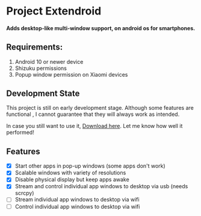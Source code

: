 # Project Extendroid
#### Adds desktop-like multi-window support, on android os for smartphones.

## Requirements:
1. Android 10 or newer device
2. Shizuku permissions
3. Popup window permission on Xiaomi devices

## Development State
This project is still on early development stage. Although some features are functional , I cannot guarantee that they will always work as intended. 

In case you still want to use it, [Download here](https://github.com/legendsayantan/Extendroid/tree/dev/app/release/). Let me know how well it performed!

## Features
- [x] Start other apps in pop-up windows (some apps don't work)
- [x] Scalable windows with variety of resolutions
- [x] Disable physical display but keep apps awake
- [x] Stream and control individual app windows to desktop via usb (needs scrcpy)
- [ ] Stream individual app windows to desktop via wifi
- [ ] Control individual app windows to desktop via wifi
